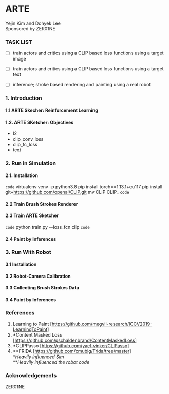 # ARTE 

Yejin Kim and Dohyek Lee
<br />Sponsored by ZER01NE<br />

### TASK LIST
- [ ] train actors and critics using a CLIP based loss functions using a target image
- [ ] train actors and critics using a CLIP based loss functions using a target text
- [ ] inference; stroke based rendering and painting using a real robot



### 1. Introduction
#### 1.1  ARTE Skecher: Reinforcement Learning
#### 1.2. ARTE SKetcher: Objectives
- l2
- clip_conv_loss
- clip_fc_loss
- text



### 2. Run in Simulation
#### 2.1. Installation
`code`
    virtualenv venv -p python3.8
    pip install torch==1.13.1+cu117
    pip install git+https://github.com/openai/CLIP.git
    mv CLIP CLIP_
`code`

#### 2.2 Train Brush Strokes Renderer
#### 2.3 Train ARTE Sketcher
`code`
    python train.py --loss_fcn clip
`code`
#### 2.4 Paint by Inferences




### 3. Run With Robot
#### 3.1 Installation
#### 3.2 Robot-Camera Calibration
#### 3.3 Collecting Brush Strokes Data
#### 3.4 Paint by Inferences



### References
1. Learning to Paint [https://github.com/megvii-research/ICCV2019-LearningToPaint]
2. *Content Masked Loss [https://github.com/pschaldenbrand/ContentMaskedLoss]
3. *CLIPPasso [https://github.com/yael-vinker/CLIPasso]
4. **FRIDA [https://github.com/cmubig/Frida/tree/master]<br />
**Heavily influenced Sim* <br />
***Heavily influenced the robot code*

### Acknowledgements
ZER01NE


